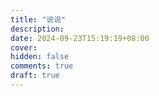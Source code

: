 ```yaml
---
title: "说说"
description: 
date: 2024-09-23T15:19:19+08:00
cover: 
hidden: false
comments: true
draft: true
---
```


<div id="bber"></div>
<script type="text/javascript">
    var bbMemos = {
      memos : 'https://memos.ee/',//修改为自己部署 Memos 的网址，末尾有 / 斜杠
      limit : '200',//需要显示多少条
      creatorId:'1' , //用户id ，管理员默认为1
      domId: '#bber'
    }
  </script>
<script src="https://fastly.jsdelivr.net/npm/marked/marked.min.js"></script>
<script src="https://fastly.jsdelivr.net/gh/Tokinx/ViewImage/view-image.min.js"></script>
<script src="https://fastly.jsdelivr.net/gh/Tokinx/Lately/lately.min.js"></script>
<script src="https://cdn.sgcd.net/memos/m.js"></script>